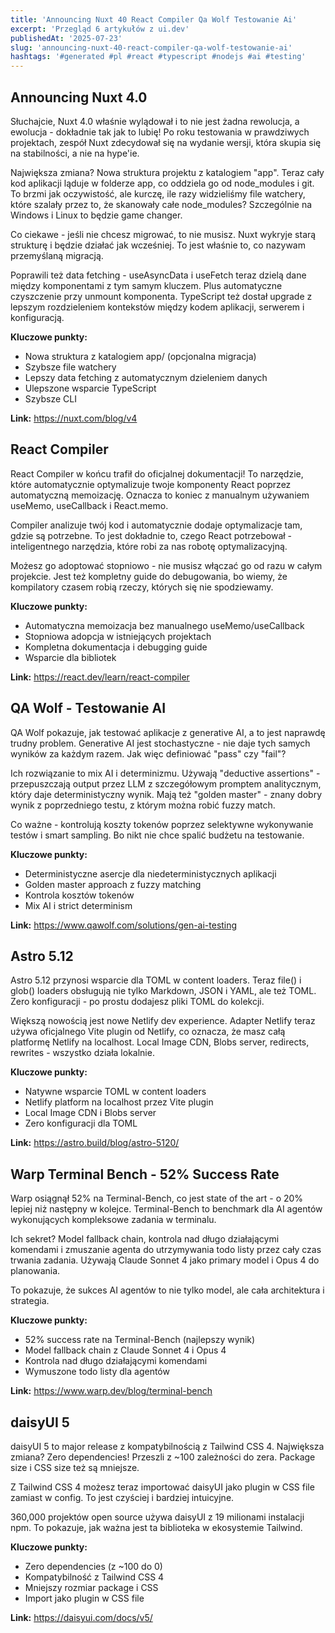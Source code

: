 ```yaml
---
title: 'Announcing Nuxt 40 React Compiler Qa Wolf Testowanie Ai'
excerpt: 'Przegląd 6 artykułów z ui.dev'
publishedAt: '2025-07-23'
slug: 'announcing-nuxt-40-react-compiler-qa-wolf-testowanie-ai'
hashtags: '#generated #pl #react #typescript #nodejs #ai #testing'
---
```


## Announcing Nuxt 4.0

Słuchajcie, Nuxt 4.0 właśnie wylądował i to nie jest żadna rewolucja, a ewolucja - dokładnie tak jak to lubię! Po roku testowania w prawdziwych projektach, zespół Nuxt zdecydował się na wydanie wersji, która skupia się na stabilności, a nie na hype'ie.

Największa zmiana? Nowa struktura projektu z katalogiem "app". Teraz cały kod aplikacji ląduje w folderze app, co oddziela go od node_modules i git. To brzmi jak oczywistość, ale kurczę, ile razy widzieliśmy file watchery, które szalały przez to, że skanowały całe node_modules? Szczególnie na Windows i Linux to będzie game changer.

Co ciekawe - jeśli nie chcesz migrować, to nie musisz. Nuxt wykryje starą strukturę i będzie działać jak wcześniej. To jest właśnie to, co nazywam przemyślaną migracją.

Poprawili też data fetching - useAsyncData i useFetch teraz dzielą dane między komponentami z tym samym kluczem. Plus automatyczne czyszczenie przy unmount komponenta. TypeScript też dostał upgrade z lepszym rozdzieleniem kontekstów między kodem aplikacji, serwerem i konfiguracją.

**Kluczowe punkty:**
- Nowa struktura z katalogiem app/ (opcjonalna migracja)
- Szybsze file watchery
- Lepszy data fetching z automatycznym dzieleniem danych
- Ulepszone wsparcie TypeScript
- Szybsze CLI

**Link:** https://nuxt.com/blog/v4

## React Compiler

React Compiler w końcu trafił do oficjalnej dokumentacji! To narzędzie, które automatycznie optymalizuje twoje komponenty React poprzez automatyczną memoizację. Oznacza to koniec z manualnym używaniem useMemo, useCallback i React.memo.

Compiler analizuje twój kod i automatycznie dodaje optymalizacje tam, gdzie są potrzebne. To jest dokładnie to, czego React potrzebował - inteligentnego narzędzia, które robi za nas robotę optymalizacyjną.

Możesz go adoptować stopniowo - nie musisz włączać go od razu w całym projekcie. Jest też kompletny guide do debugowania, bo wiemy, że kompilatory czasem robią rzeczy, których się nie spodziewamy.

**Kluczowe punkty:**
- Automatyczna memoizacja bez manualnego useMemo/useCallback
- Stopniowa adopcja w istniejących projektach
- Kompletna dokumentacja i debugging guide
- Wsparcie dla bibliotek

**Link:** https://react.dev/learn/react-compiler

## QA Wolf - Testowanie AI

QA Wolf pokazuje, jak testować aplikacje z generative AI, a to jest naprawdę trudny problem. Generative AI jest stochastyczne - nie daje tych samych wyników za każdym razem. Jak więc definiować "pass" czy "fail"?

Ich rozwiązanie to mix AI i determinizmu. Używają "deductive assertions" - przepuszczają output przez LLM z szczegółowym promptem analitycznym, który daje deterministyczny wynik. Mają też "golden master" - znany dobry wynik z poprzedniego testu, z którym można robić fuzzy match.

Co ważne - kontrolują koszty tokenów poprzez selektywne wykonywanie testów i smart sampling. Bo nikt nie chce spalić budżetu na testowanie.

**Kluczowe punkty:**
- Deterministyczne asercje dla niedeterministycznych aplikacji
- Golden master approach z fuzzy matching
- Kontrola kosztów tokenów
- Mix AI i strict determinism

**Link:** https://www.qawolf.com/solutions/gen-ai-testing

## Astro 5.12

Astro 5.12 przynosi wsparcie dla TOML w content loaders. Teraz file() i glob() loaders obsługują nie tylko Markdown, JSON i YAML, ale też TOML. Zero konfiguracji - po prostu dodajesz pliki TOML do kolekcji.

Większą nowością jest nowe Netlify dev experience. Adapter Netlify teraz używa oficjalnego Vite plugin od Netlify, co oznacza, że masz całą platformę Netlify na localhost. Local Image CDN, Blobs server, redirects, rewrites - wszystko działa lokalnie.

**Kluczowe punkty:**
- Natywne wsparcie TOML w content loaders
- Netlify platform na localhost przez Vite plugin
- Local Image CDN i Blobs server
- Zero konfiguracji dla TOML

**Link:** https://astro.build/blog/astro-5120/

## Warp Terminal Bench - 52% Success Rate

Warp osiągnął 52% na Terminal-Bench, co jest state of the art - o 20% lepiej niż następny w kolejce. Terminal-Bench to benchmark dla AI agentów wykonujących kompleksowe zadania w terminalu.

Ich sekret? Model fallback chain, kontrola nad długo działającymi komendami i zmuszanie agenta do utrzymywania todo listy przez cały czas trwania zadania. Używają Claude Sonnet 4 jako primary model i Opus 4 do planowania.

To pokazuje, że sukces AI agentów to nie tylko model, ale cała architektura i strategia.

**Kluczowe punkty:**
- 52% success rate na Terminal-Bench (najlepszy wynik)
- Model fallback chain z Claude Sonnet 4 i Opus 4
- Kontrola nad długo działającymi komendami
- Wymuszone todo listy dla agentów

**Link:** https://www.warp.dev/blog/terminal-bench

## daisyUI 5

daisyUI 5 to major release z kompatybilnością z Tailwind CSS 4. Największa zmiana? Zero dependencies! Przeszli z ~100 zależności do zera. Package size i CSS size też są mniejsze.

Z Tailwind CSS 4 możesz teraz importować daisyUI jako plugin w CSS file zamiast w config. To jest czyściej i bardziej intuicyjne.

360,000 projektów open source używa daisyUI z 19 milionami instalacji npm. To pokazuje, jak ważna jest ta biblioteka w ekosystemie Tailwind.

**Kluczowe punkty:**
- Zero dependencies (z ~100 do 0)
- Kompatybilność z Tailwind CSS 4
- Mniejszy rozmiar package i CSS
- Import jako plugin w CSS file

**Link:** https://daisyui.com/docs/v5/